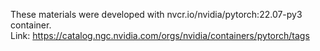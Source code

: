 These materials were developed with nvcr.io/nvidia/pytorch:22.07-py3 container. </br>
Link: https://catalog.ngc.nvidia.com/orgs/nvidia/containers/pytorch/tags
